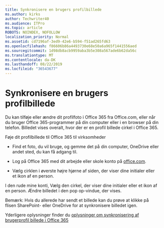 ```yaml
---
title: Synkronisere en brugers profilbillede
ms.author: kirks
author: Techwriter40
ms.audience: ITPro
ms.topic: article
ROBOTS: NOINDEX, NOFOLLOW
localization_priority: Normal
ms.assetid: cd7196af-3ed9-42e6-b594-f51ad265fd63
ms.openlocfilehash: f86606b86a4493730e68e50a6a965f1441556aed
ms.sourcegitcommit: 1d98db8acb9959aba3b5e308a567ade6b62da56c
ms.translationtype: MT
ms.contentlocale: da-DK
ms.lasthandoff: 08/22/2019
ms.locfileid: "36543677"
---
```

# <a name="sync-a-users-profile-picture"></a>Synkronisere en brugers profilbillede

Du kan tilføje eller ændre dit profilfoto i Office 365 fra Office.com, eller når du bruger Office 365-programmer på din computer eller i en browser på din telefon. Billedet vises overalt, hvor der er en profil billede cirkel i Office 365.

Føje dit profilbillede til Office 365 til virksomheder

- Find et foto, du vil bruge, og gemme det på din computer, OneDrive eller andet sted, du kan få adgang til.

- Log på Office 365 med dit arbejde eller skole konto på [office.com](http://www.office.com).

- Vælg cirklen i øverste højre hjørne af siden, der viser dine initialer eller et ikon af en person.

I den rude mine konti, Vælg den cirkel, der viser dine initialer eller et ikon af en person. Ændre billedet i den pop op-vindue, der vises.

Bemærk: Hvis du allerede har sendt et billede kan du prøve at klikke på flisen SharePoint- eller OneDrive for at synkronisere billedet igen.

Yderligere oplysninger finder du [oplysninger om synkronisering af brugerprofil billede i Office 365](https://support.office.com/article/information-about-profile-picture-synchronization-in-office-365-20594d76-d054-4af4-a660-401133e3d48a?ui=en-US&amp;rs=en-US&amp;ad=US)

